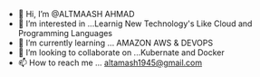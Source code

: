 - 👋 Hi, I’m @ALTMAASH AHMAD
- 👀 I’m interested in ...Learnig New Technology's Like Cloud and Programming Languages
- 🌱 I’m currently learning ... AMAZON AWS & DEVOPS
- 💞️ I’m looking to collaborate on ...Kubernate and Docker
- 📫 How to reach me ...
                            altamash1945@gmail.com
                            
<!---
INVENTORYS/INVENTORYS is a ✨ special ✨ repository because its `README.md` (this file) appears on your GitHub profile.
You can click the Preview link to take a look at your changes.
--->
